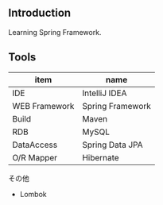 ## Introduction
Learning Spring Framework.

## Tools

|item|name|
|-----|-------|
|IDE|IntelliJ IDEA|
|WEB Framework| Spring Framework|
|Build|Maven|
|RDB|MySQL|
|DataAccess|Spring Data JPA|
|O/R Mapper| Hibernate|

その他  
- Lombok
